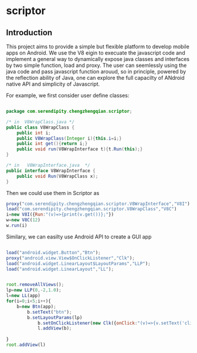 # scriptor

## Introduction

This project aims to provide a simple but flexible platform to develop mobile apps on Android.
We use the V8 eigin to execuate the javascript code and implement a general way to dynamically expose java classes and interfaces by two simple function, load and proxy.
The user can seemlessly using the java code and pass javascript function arouud, so in principle, powered by the reflection ability of Java, one can explore the full capacilty of ANdroid native API and simplicity of Javascript.

For example, we first consider user define classes:

``` java

package com.serendipity.chengzhengqian.scriptor;

/* in  V8WrapClass.java */
public class V8WrapClass {
    public int i;
    public V8WrapClass(Integer i){this.i=i;}
    public int get(){return i;}
    public void run(V8WrapInterface t){t.Run(this);}
}

/* in   V8WrapInterface.java  */
public interface V8WrapInterface {
    public void Run(V8WrapClass x);
}

```

Then we could use them in Scriptor as

``` javascript
proxy("com.serendipity.chengzhengqian.scriptor.V8WrapInterface","V8I")
load("com.serendipity.chengzhengqian.scriptor.V8WrapClass","V8C")
i=new V8I({Run:"(v)=>{print(v.get())};"})
w=new V8C(12)
w.run(i)
```


Similary, we can easilty use Android API to create a GUI app

``` javascript

load("android.widget.Button","Btn");
proxy("android.view.View$OnClickListener","Clk");
load("android.widget.LinearLayout$LayoutParams","LLP");
load("android.widget.LinearLayout","LL");


root.removeAllViews();
lp=new LLP(0,-2,1.0);
l=new LL(app)
for(i=0;i<5;i++){
    b=new Btn(app);
        b.setText("btn");
	    b.setLayoutParams(lp)
	        b.setOnClickListener(new Clk({onClick:"(v)=>{v.setText('clicked');}"}));
		    l.addView(b);
		    
}
root.addView(l)
```

